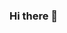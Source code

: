 ### Hi there 👋

<!--
**Aria-Dolatabadian/Aria-Dolatabadian** is a ✨ _special_ ✨ repository because its `README.md` (this file) appears on your GitHub profile.

Here are some ideas to get you started:

- My strategic basic research falls within genetics, genomics, and plant pathology. I research plant-pathogen interaction, focusing on Brassica napus-Leptosphaeria maculans and B. napus-Verticillium longisporum pathosystems. My work involves using plant pathology knowledge and methodology to recognise and diagnose fungal pathogens on plant material in the field and laboratory and applying bioinformatics and computational biology to develop, analyse and visualise genomic data.
This profile provides Basic to Pro Python and R codes with plant genetics, genomics and agricultural-based examples.
You can also reach me on twitter.com/A_Dolatabadian 

- 🌱 I’m currently learning ...
- 👯 I’m looking to collaborate on ...
- 🤔 I’m looking for help with ...
- 💬 Ask me about ...
- 📫 How to reach me: ...
- 😄 Pronouns: ...
- ⚡ Fun fact: ...  
-->

